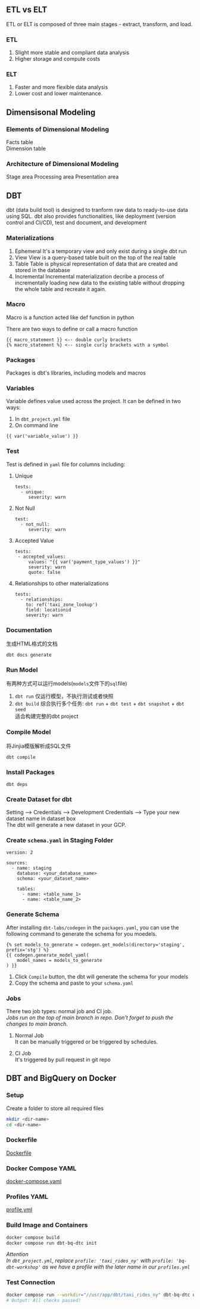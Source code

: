 ## ETL vs ELT
ETL or ELT is composed of three main stages - extract, transform, and load. 
### ETL
1. Slight more stable and compliant data analysis
2. Higher storage and compute costs

### ELT
1. Faster and more flexible data analysis
2. Lower cost and lower maintenance.

## Dimensisonal Modeling
### Elements of Dimensional Modeling
Facts table  
Dimension table
### Architecture of Dimensional Modeling
Stage area
Processing area
Presentation area

## DBT
dbt (data build tool) is designed to tranform raw data to ready-to-use data using SQL. dbt also provides functionalities, like deployment (version control and CI/CD), test and document, and development

### Materializations
1. Ephemeral
   It's a temporary view and only exist during a single dbt run
2. View
   View is a query-based table built on the top of the real table
3. Table
   Table is physical representation of data that are created and stored in the database
4. Incremental
   Incremental materialization decribe a process of incrementally loading new data to the existing table without dropping the whole table and recreate it again.

### Macro
Macro is a function acted like def function in python

There are two ways to define or call a macro function
```dbt
{{ macro_statement }} <-- double curly brackets
{% macro_statement %} <-- single curly brackets with a symbol
```

### Packages
Packages is dbt's libraries, including models and macros

### Variables
Variable defines value used across the project. It can be defined in two ways:
1. In `dbt_project.yml` file
2. On command line
```dbt
{{ var('variable_value') }}
```

### Test
Test is defined in `yaml` file for columns including:
1. Unique
   ```dbt
   tests:
     - unique:
        severity: warn
   ```
2. Not Null
   ```dbt
   test:
     - not_null:
        severity: warn
   ```
3. Accepted Value
   ```dbt
   tests:
    - accepted_values:
        values: "{{ var('payment_type_values') }}"
        severity: warn
        quote: false
   ```
4. Relationships to other materializations
   ```dbt
   tests:
     - relationships:
       to: ref('taxi_zone_lookup')
       field: locationid
       severity: warn
   ```

### Documentation
生成HTML格式的文档  
```dbt
dbt docs generate
```

### Run Model
有两种方式可以运行models(`models`文件下的`sql`file)
1. `dbt run`
   仅运行模型，不执行测试或者快照
2. `dbt build`
   综合执行多个任务: `dbt run` + `dbt test` + `dbt snapshot` + `dbt seed`  
   适合构建完整的dbt project

### Compile Model
将Jinjia模版解析成SQL文件
```dbt
dbt compile
```

### Install Packages
```dbt
dbt deps
```

### Create Dataset for dbt
Setting --> Credentials --> Development Credentials --> Type your new dataset name in dataset box  
The dbt will generate a new dataset in your GCP.

### Create `schema.yaml` in Staging Folder
```dbt
version: 2

sources:
  - name: staging
    database: <your_database_name>
    schema: <your_dataset_name>

    tables:
      - name: <table_name_1>
      - name: <table_name_2>
```

### Generate Schema
After installing `dbt-labs/codegen` in the `packages.yaml`, you can use the following command to generate the schema for you moedels. 
```dbt
{% set models_to_generate = codegen.get_models(directory='staging', prefix='stg') %}
{{ codegen.generate_model_yaml(
    model_names = models_to_generate
) }}
```
1. Click `Compile` button, the dbt will generate the schema for your models   
1. Copy the schema and paste to your `schema.yaml`

### Jobs
There two job types: normal job and CI job.  
*Jobs run on the top of main branch in repo. Don't forget to push the changes to main branch.*

1. Normal Job  
It can be manually triggered or be triggered by schedules. 

2. CI Job  
It's triggered by pull request in git repo

## DBT and BigQuery on Docker
### Setup
Create a folder to store all required files
```bash
mkdir <dir-name>
cd <dir-name>
```
### Dockerfile
[Dockerfile](docker/Dockerfile)
### Docker Compose YAML
[docker-compose.yaml](docker/docker-compose.yaml)
### Profiles YAML
[profile.yml](docker/.dbt/profiles.yml)
### Build Image and Containers
```bash
docker compose build 
docker compose run dbt-bq-dtc init
```
*Attention*  
*In `dbt_project.yml`, replace `profile: 'taxi_rides_ny'` with `profile: 'bq-dbt-workshop'` as we have a profile with the later name in our `profiles.yml`*
### Test Connection
```bash
docker compose run --workdir="//usr/app/dbt/taxi_rides_ny" dbt-bq-dtc debug
# Output: All checks passed!
```